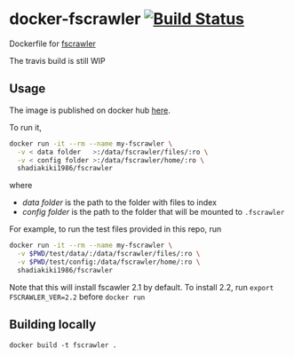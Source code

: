 # docker-fscrawler [![Build Status](https://travis-ci.org/shadiakiki1986/docker-fscrawler.svg?branch=master)](https://travis-ci.org/shadiakiki1986/docker-fscrawler)
Dockerfile for [fscrawler](https://github.com/dadoonet/fscrawler)

The travis build is still WIP

## Usage
The image is published on docker hub [here](https://hub.docker.com/r/shadiakiki1986/fscrawler/).

To run it,
```bash
docker run -it --rm --name my-fscrawler \
  -v < data folder   >:/data/fscrawler/files/:ro \
  -v < config folder >:/data/fscrawler/home/:ro \
  shadiakiki1986/fscrawler
```
where
* *data folder* is the path to the folder with files to index
* *config folder* is the path to the folder that will be mounted to `.fscrawler`

For example, to run the test files provided in this repo, run

```bash
docker run -it --rm --name my-fscrawler \
  -v $PWD/test/data/:/data/fscrawler/files/:ro \
  -v $PWD/test/config:/data/fscrawler/home/:ro \
  shadiakiki1986/fscrawler
```

Note that this will install fscawler 2.1 by default. To install 2.2, run `export FSCRAWLER_VER=2.2` before `docker run`

## Building locally
  ```
  docker build -t fscrawler .
  ```

